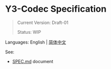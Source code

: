 # Y3-Codec Specification 

>
> Current Version: Draft-01
>
> Status: WIP
>

Languages: English | [简体中文](README_CN.md)

See:

+ [SPEC.md](SPEC.md) document
